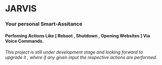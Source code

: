 # JARVIS   
### Your personal Smart-Assitance

#### Perfoming Actions Like [ Reboot , Shutdown , Opening Websites ] Via Voice Commands.
###### This project is still under development stage and looking forward to upgrade it , where if any given input the respective actions are performed.
